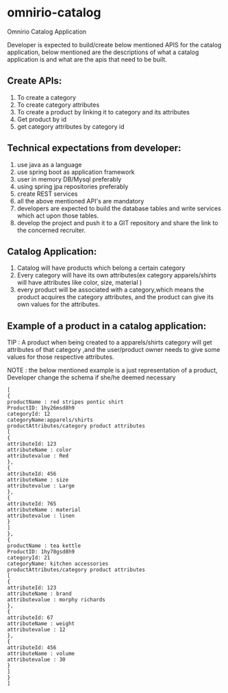 # omnirio-catalog
Omnirio Catalog Application

Developer is expected to build/create below mentioned APIS for the catalog
application, below mentioned are the descriptions of what a catalog application is and what
are the apis that need to be built.

## Create APIs:
1. To create a category 
2. To create category attributes 
3. To create a product by linking it to category and its attributes 
4. Get product by id 
5. get category attributes by category id

## Technical expectations from developer:
1. use java as a language
2. use spring boot as application framework
3. user in memory DB/Mysql preferably
4. using spring jpa repositories preferably
5. create REST services
6. all the above mentioned API's are mandatory
7. developers are expected to build the database tables and write services which act upon those tables.
8. develop the project and push it to a GIT repository and share the link to the concerned recruiter.

## Catalog Application:
1. Catalog will have products which belong a certain category
2. Every category will have its own attributes(ex category apparels/shirts will have attributes like color, size, material )
3. every product will be associated with a category,which means the product acquires the category attributes, and the product can give its own values for the attributes.

## Example of a product in a catalog application:
TIP : A product when being created to a apparels/shirts category will get attributes of that
category ,and the user/product owner needs to give some values for those respective
attributes.

NOTE : the below mentioned example is a just representation of a product, Developer
change the schema if she/he deemed necessary

```
[
{
productName : red stripes pontic shirt
ProductID: 1hy26msd8h9
categoryId: 12
categoryName:apparels/shirts
productAttributes/category product attributes
[
{
attributeId: 123
attributeName : color
attributevalue : Red
},
{
attributeId: 456
attributeName : size
attributevalue : Large
},
{
attributeId: 765
attributeName : material
attributevalue : linen
}
]
},
{
productName : tea kettle
ProductID: 1hy78gsd8h9
categoryId: 21
categoryName: kitchen accessories
productAttributes/category product attributes
[
{
attributeId: 123
attributeName : brand
attributevalue : morphy richards
},
{
attributeId: 67
attributeName : weight
attributevalue : 12
},
{
attributeId: 456
attributeName : volume
attributevalue : 30
}
]
}
]
```
